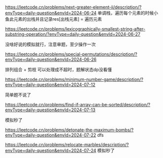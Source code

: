 https://leetcode.cn/problems/next-greater-element-ii/description/?envType=daily-question&envId=2024-06-24
单调栈，遍历每个元素的时候小鱼此元素的出栈并且记录res[出栈元素] = 遍历元素

https://leetcode.cn/problems/lexicographically-smallest-string-after-substring-operation/?envType=daily-question&envId=2024-06-27

没啥好说的模拟就行，注意审题，至少操作一次

https://leetcode.cn/problems/special-permutations/description/?envType=daily-question&envId=2024-06-26

排列组合 + 剪枝 可以处理成不超时，题解状态dp没看懂

https://leetcode.cn/problems/minimum-number-game/description/?envType=daily-question&envId=2024-07-12

简单题不说了

https://leetcode.cn/problems/find-if-array-can-be-sorted/description/?envType=daily-question&envId=2024-07-13

模拟秒了

https://leetcode.cn/problems/detonate-the-maximum-bombs/?envType=daily-question&envId=2024-07-22 dfs

https://leetcode.cn/problems/relocate-marbles/description/?envType=daily-question&envId=2024-07-24 模拟秒了
